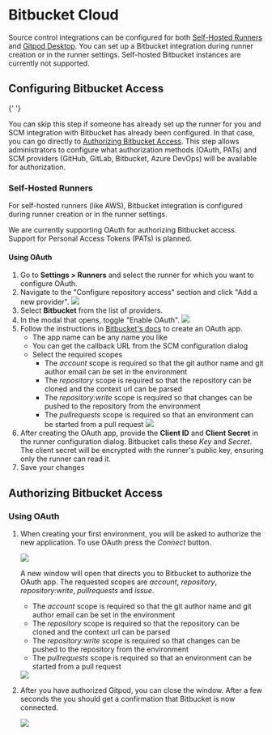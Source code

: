 # Bitbucket Cloud

Source control integrations can be configured for both [Self-Hosted Runners](/flex/runners) and [Gitpod Desktop](/flex/gitpod-desktop). You can set up a Bitbucket integration during runner creation or in the runner settings. Self-hosted Bitbucket instances are currently not supported.

## Configuring Bitbucket Access

<Note>
  {' '}

  You can skip this step if someone has already set up the runner for you and SCM
  integration with Bitbucket has already been configured. In that case, you can
  go directly to [Authorizing Bitbucket Access](#authorizing-bitbucket-access).
  This step allows administrators to configure what authorization methods (OAuth,
  PATs) and SCM providers (GitHub, GitLab, Bitbucket, Azure DevOps) will be available
  for authorization.
</Note>

### Self-Hosted Runners

For self-hosted runners (like AWS), Bitbucket integration is configured during runner creation or in the runner settings.

We are currently supporting OAuth for authorizing Bitbucket access. Support for Personal Access Tokens (PATs) is planned.

#### Using OAuth

1. Go to **Settings > Runners** and select the runner for which you want to configure OAuth.
2. Navigate to the "Configure repository access" section and click "Add a new provider".
   <Frame caption="Add new provider">
     <img src="https://www.gitpod.io/images/docs/flex/source-control/scm-providers.png" />
   </Frame>
3. Select **Bitbucket** from the list of providers.
4. In the modal that opens, toggle "Enable OAuth".
   <Frame caption="Enable Bitbucket OAuth">
     <img src="https://www.gitpod.io/images/docs/flex/source-control/bitbucket-enable-oauth.png" />
   </Frame>
5. Follow the instructions in [Bitbucket's docs](https://support.atlassian.com/bitbucket-cloud/docs/use-oauth-on-bitbucket-cloud/) to create an OAuth app.
   * The app name can be any name you like
   * You can get the callback URL from the SCM configuration dialog
   * Select the required scopes
     * The *account* scope is required so that the git author name and git author email can be set in the environment
     * The *repository* scope is required so that the repository can be cloned and the context url can be parsed
     * The *repository:write* scope is required so that changes can be pushed to the repository from the environment
     * The *pullrequests* scope is required so that an environment can be started from a pull request
       <Frame caption="Configure Bitbucket OAuth">
         <img src="https://www.gitpod.io/images/docs/flex/source-control/bitbucket-configure-oauth.png" />
       </Frame>
6. After creating the OAuth app, provide the **Client ID** and **Client Secret** in the runner configuration dialog. Bitbucket calls these *Key* and *Secret*. The client secret will be encrypted with the runner's public key, ensuring only the runner can read it.
7. Save your changes

## Authorizing Bitbucket Access

### Using OAuth

1. When creating your first environment, you will be asked to authorize the new application. To use OAuth press the *Connect* button.

   <Frame caption="Connect Bitbucket OAuth">
     <img src="https://www.gitpod.io/images/docs/flex/source-control/bitbucket-connect-oauth.png" />
   </Frame>

   A new window will open that directs you to Bitbucket to authorize the OAuth app. The requested scopes are *account*, *repository*, *repository:write*, *pullrequests* and *issue*.

   * The *account* scope is required so that the git author name and git author email can be set in the environment
   * The *repository* scope is required so that the repository can be cloned and the context url can be parsed
   * The *repository:write* scope is required so that changes can be pushed to the repository from the environment
   * The *pullrequests* scope is required so that an environment can be started from a pull request

   <Frame caption="Authorize Bitbucket OAuth">
     <img src="https://www.gitpod.io/images/docs/flex/source-control/bitbucket-authorize-app.png" />
   </Frame>

2. After you have authorized Gitpod, you can close the window. After a few seconds the you should get a confirmation that Bitbucket is now connected.
   <Frame caption="Connect Bitbucket OAuth">
     <img src="https://www.gitpod.io/images/docs/flex/source-control/bitbucket-connected.png" />
   </Frame>
